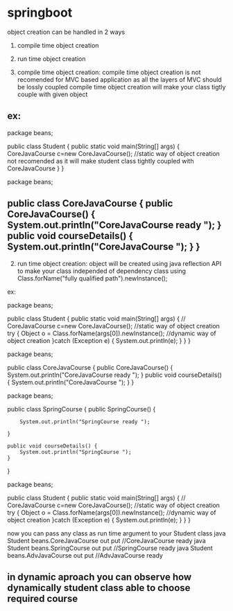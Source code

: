 # springboot
object creation can be handled in 2 ways 
1. compile time object creation
2. run time object creation

1. compile time object creation:
compile time object creation is not recomended for MVC based application as all the layers of MVC should be lossly coupled compile time object creation will make your class tigtly couple with given object

ex:
----------------------------------------------------------------------------------
package beans;

public class Student {
	public static void main(String[] args)
			 {
		CoreJavaCourse c=new CoreJavaCourse(); 
    //static way of object creation not recomended as it will make student class tightly coupled with CoreJavaCourse
				}
}

package beans;

public class CoreJavaCourse {
	public CoreJavaCourse() {
		System.out.println("CoreJavaCourse ready ");
	}
	public void courseDetails() {
		System.out.println("CoreJavaCourse ");
	}
}
----------------------------------------------------------------------------------------

2. run time object creation:
 object will be created using java reflection API to make your class independed of dependency class
 using Class.forName("fully qualified path").newInstance(); 

ex:

package beans;

public class Student {
	public static void main(String[] args)
			 {
		// CoreJavaCourse c=new CoreJavaCourse(); //static way of object creation
		try {
		Object o = Class.forName(args[0]).newInstance(); //dynamic way of object creation
		}catch (Exception e) {
			System.out.println(e);
		}
		}
}

package beans;

public class CoreJavaCourse {
	public CoreJavaCourse() {
		System.out.println("CoreJavaCourse ready ");
	}
	public void courseDetails() {
		System.out.println("CoreJavaCourse ");
	}
}

package beans;

public class SpringCourse {
	public SpringCourse() {

		System.out.println("SpringCourse ready ");

	}

	public void courseDetails() {
		System.out.println("SpringCourse ");
	}
}


package beans;

public class Student {
	public static void main(String[] args)
			 {
		// CoreJavaCourse c=new CoreJavaCourse(); //static way of object creation
		try {
		Object o = Class.forName(args[0]).newInstance(); //dynamic way of object creation
		}catch (Exception e) {
			System.out.println(e);
		}
		}
}


now you can pass any class as run time argument to your Student class
java Student beans.CoreJavaCourse   out put //CoreJavaCourse ready
java Student beans.SpringCourse     out put //SpringCourse ready
java Student beans.AdvJavaCourse    out put //AdvJavaCourse ready



in dynamic aproach you can observe how dynamically student class able to choose required course 
-------------------------------------------------------------




